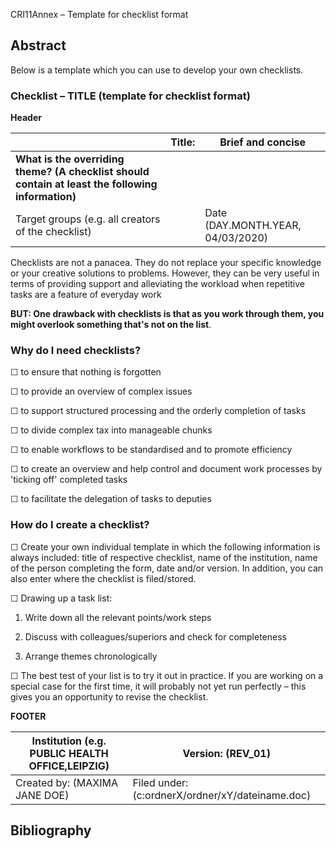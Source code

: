 CRI11Annex – Template for checklist format

## Abstract

Below is a template which you can use to develop your own checklists.

### Checklist – TITLE (template for checklist format)

**Header**

|                                                                                                   | **Title:** | **Brief and concise**             |
|---------------------------------------------------------------------------------------------------|------------|-----------------------------------|
| **What is the overriding theme? (A checklist should contain at least the following information)** |            |                                   |
| Target groups (e.g. all creators of the checklist)                                                |            | Date (DAY.MONTH.YEAR, 04/03/2020) |

Checklists are not a panacea. They do not replace your specific knowledge or
your creative solutions to problems. However, they can be very useful in terms
of providing support and alleviating the workload when repetitive tasks are a
feature of everyday work

**BUT: One drawback with checklists is that as you work through them, you might
overlook something that's not on the list**.

### Why do I need checklists?

☐ to ensure that nothing is forgotten

☐ to provide an overview of complex issues

☐ to support structured processing and the orderly completion of tasks

☐ to divide complex tax into manageable chunks

☐ to enable workflows to be standardised and to promote efficiency

☐ to create an overview and help control and document work processes by 'ticking
off' completed tasks

☐ to facilitate the delegation of tasks to deputies

### How do I create a checklist?

☐ Create your own individual template in which the following information is
always included: title of respective checklist, name of the institution, name of
the person completing the form, date and/or version. In addition, you can also
enter where the checklist is filed/stored.

☐ Drawing up a task list:

1. Write down all the relevant points/work steps

2. Discuss with colleagues/superiors and check for completeness

3. Arrange themes chronologically

☐ The best test of your list is to try it out in practice. If you are working on
a special case for the first time, it will probably not yet run perfectly – this
gives you an opportunity to revise the checklist.

**FOOTER**

| **Institution (e.g. PUBLIC HEALTH OFFICE,LEIPZIG)** | **Version: (REV_01)**                            |
|-----------------------------------------------------|--------------------------------------------------|
| Created by: (MAXIMA JANE DOE)                       | Filed under: (c:ordnerX/ordner/xY/dateiname.doc) |

## Bibliography
